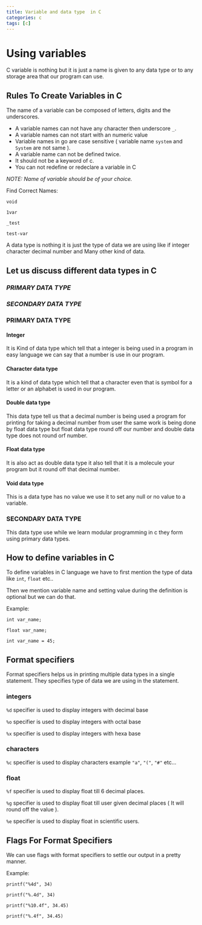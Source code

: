 ```yaml
---
title: Variable and data type  in C
categories: c
tags: [c]
---
```


# Using variables

C variable is nothing but it is just a name is given to any data type or to any storage area that our program can use.

## Rules To Create Variables in C

The name of a variable can be composed of letters, digits and the underscores.

* A variable names can not have any character then underscore `_`.
* A variable names can not start with an numeric value
* Variable names in go are case sensitive ( variable name `system` and `System` are not same ).
* A variable name can not be defined twice.
* It should not be a keyword of c.
* You can not redefine or redeclare a variable in C

*NOTE: Name of variable should be of your choice.*

Find Correct Names:

`void`

`1var`

`_test`

`test-var`


A data type is nothing it is just the type of data we are using like if integer character decimal number and Many other kind of data.

## Let us discuss different data types in C

### *PRIMARY DATA TYPE*

### *SECONDARY DATA TYPE*

### PRIMARY DATA TYPE

#### Integer

It is Kind of data type which tell that a integer is being used in a program
in easy language we can say that a number is use in our program.

#### Character data type

It is a kind of data type which tell that a character
even that is symbol for a letter or an alphabet is used in our program.

#### Double data type

This data type tell us that a decimal number is being used a program for printing for taking a decimal number from user
the same work is being done by float data type but
float data type round off our number and double data type does not round orf number.

#### Float data type

It is also act as double data type it also tell that it is a molecule your program
but it round off that decimal number.

#### Void data type

This is a data type has no value we use it to set any null or no value to a variable.


### SECONDARY DATA TYPE

This data type use while we learn modular programming
in c they form using primary data types.


## How to define variables in C

To define variables in C language we have to first mention the type of data like `int`, `float` etc..

Then we mention variable name and setting value during the definition is optional but we can do that.

Example:

`int var_name;`

`float var_name;`

`int var_name = 45;`


## Format specifiers

Format specifiers helps us in printing multiple data types in a single statement.
They specifies type of data we are using in the statement.

### integers

`%d` specifier is used to display integers with decimal base

`%o` specifier is used to display integers with octal base

`%x` specifier is used to display integers with hexa base


### characters

`%c` specifier is used to display characters example `"a"`, `"("`, `"#"` etc...

### float

`%f` specifier is used to display float till 6 decimal places.

`%g` specifier is used to display float till user given decimal places ( It will round off the value ).

`%e` specifier is used to display float in scientific users.


## Flags For Format Specifiers

We can use flags with format specifiers to settle our output in a pretty manner.

Example:

`printf("%4d", 34)`

`printf("%.4d", 34)`

`printf("%10.4f", 34.45)`

`printf("%.4f", 34.45)`
